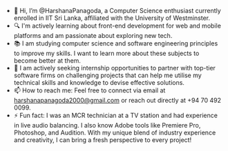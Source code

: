 - 👋 Hi, I’m @HarshanaPanagoda, a Computer Science enthusiast currently enrolled in IIT Sri Lanka, affiliated with the University of Westminster.
- 🔍 I'm actively learning about front-end development for web and mobile platforms and am passionate about exploring new tech.
- 📚 I am studying computer science and software engineering principles to improve my skills. I want to learn more about these subjects to become better at them.
- 💞️ I am actively seeking internship opportunities to partner with top-tier software firms on challenging projects that can help me utilise my technical skills and knowledge to devise effective solutions.
- 📫 How to reach me: Feel free to connect via email at harshanapanagoda2000@gmail.com  or reach out directly at +94 70 492 0099.
- ⚡ Fun fact: I was an MCR technician at a TV station and had experience in live audio balancing. I also know Adobe tools like Premiere Pro, Photoshop, and Audition. With my unique blend of industry experience and creativity, I can bring a fresh perspective to every project!


